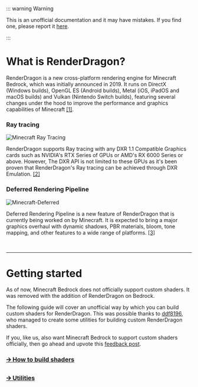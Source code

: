 ::: warning Warning

This is an unofficial documentation and it may have mistakes. 
If you find one, please report it [here](https://github.com/devendrn/renderdragon-shaders/issues). 

:::

# What is RenderDragon?

RenderDragon is a new cross-platform rendering engine for Minecraft Bedrock, which was initially announced in 2019. It runs on DirectX (Windows builds), OpenGL ES (Android builds), Metal (iOS, iPadOS and macOS builds) and Vulkan (Nintendo Switch builds), featuring several changes under the hood to improve the performance and graphics capabilities of Minecraft [[1]](https://www.minecraft.net/en-us/article/render-dragon-and-nvidia-ray-tracing). 

### Ray tracing

![Minecraft Ray Tracing](https://www.minecraft.net/content/dam/games/minecraft/screenshots/nvidia-rtx-beta-header4.jpg.transform/minecraft-image-medium/image.jpg)

RenderDragon supports Ray tracing with any DXR 1.1 Compatible Graphics cards such as NVIDIA's RTX Series of GPUs or AMD's RX 6000 Series or above. However, The DXR API is not limited to these GPUs as it's been proven that RenderDragon's Ray tracing can be achieved through DXR Emulation. [[2]](https://minecraft.fandom.com/wiki/RenderDragon)

### Deferred Rendering Pipeline

![Minecraft-Deferred](https://www.minecraft.net/content/dam/games/minecraft/key-art/Render_Dragon_Banner_1170x500.png.transform/minecraft-image-medium/image.png)

Deferred Rendering Pipeline is a new feature of RenderDragon that is currently being worked on by Minecraft.
It is expected to bring a major graphics overhaul with dynamic shadows, PBR materials, bloom, tone mapping, and other features to a wide range of platforms. [[3]](https://www.minecraft.net/en-us/creator/article/new-render-dragon-features-creators)

<br>

_ _ _

# Getting started

As of now, Minecraft Bedrock does not officially support custom shaders.
It was removed with the addition of RenderDragon on Bedrock.

The following guide will cover an unofficial way by which you can build custom shaders for RenderDragon. This was possible thanks to [ddf8196](https://github.com/ddf8196), who managed to create some utilities for building custom RenderDragon shaders.

If you, like us, also want Minecraft Bedrock to support custom shaders officially, then go ahead and upvote this [feedback post](https://feedback.minecraft.net/hc/en-us/community/posts/360077420452-3rd-party-shader-support-for-render-dragon). 


### [🡪 How to build shaders](build)
### [🡪 Utilities](utilities)
